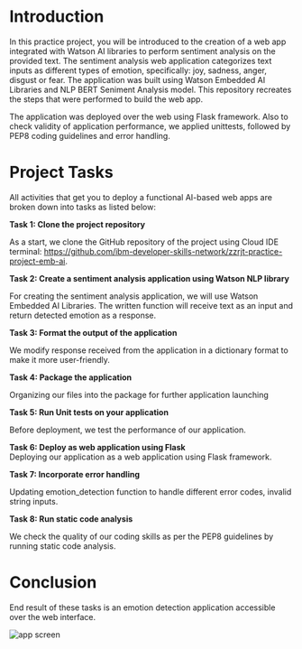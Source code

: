 # Introduction
In this practice project, you will be introduced to the creation of a web app integrated with Watson AI libraries to perform sentiment analysis on the provided text. The sentiment analysis web application categorizes text inputs as different types of emotion, specifically: joy, sadness, anger, disgust or fear. The application was built using Watson Embedded AI Libraries and NLP BERT Seniment Analysis model. This repository recreates the steps that were performed to build the web app.

The application was deployed over the web using Flask framework. Also to check validity of application performance, we applied unittests, followed by PEP8 coding guidelines and error handling. 

# Project Tasks

All activities that get you to deploy a functional AI-based web apps are broken down into tasks as listed below:

**Task 1: Clone the project repository<br />**

As a start, we clone the GitHub repository of the project using Cloud IDE terminal: https://github.com/ibm-developer-skills-network/zzrjt-practice-project-emb-ai.

**Task 2: Create a sentiment analysis application using Watson NLP library<br />**

For creating the sentiment analysis application, we will use Watson Embedded AI Libraries. The written function will receive text as an input and return detected emotion as a response.

**Task 3: Format the output of the application<br />**

We modify response received from the application in a dictionary format to make it more user-friendly.

**Task 4: Package the application<br />**

Organizing our files into the package for further application launching

**Task 5: Run Unit tests on your application<br />**

Before deployment, we test the performance of our application.

**Task 6: Deploy as web application using Flask<br />**
Deploying our application as a web application using Flask framework.

**Task 7: Incorporate error handling<br />**

Updating emotion_detection function to handle different error codes, invalid string inputs.

**Task 8: Run static code analysis<br />**

We check the quality of our coding skills as per the PEP8 guidelines by running static code analysis.

# Conclusion

End result of these tasks is an emotion detection application accessible over the web interface.


![app screen](https://github.com/user-attachments/assets/5207a9a6-1c13-40c0-b618-41a8ebb3fd69)
